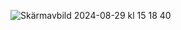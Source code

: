 ![Skärmavbild 2024-08-29 kl  15 18 40](https://github.com/user-attachments/assets/5b4fec1d-cf93-43f1-812b-eec9fec11cfc)
